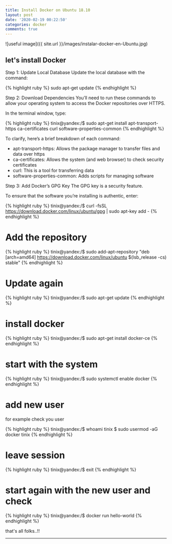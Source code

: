 ```yaml
---
title: Install Docker on Ubuntu 18.10
layout: post
date: '2020-02-19 00:22:50'
categories: docker
comments: true
---
```


![useful image]({{ site.url }}/images/instalar-docker-en-Ubuntu.jpg)
## let's install Docker
 Step 1: Update Local Database
Update the local database with the command:

{% highlight ruby %}
sudo apt-get update
{% endhighlight %}

Step 2: Download Dependencies
You’ll need to run these commands to allow your operating system to access the Docker repositories over HTTPS.

In the terminal window, type:

{% highlight ruby %}
tinix@yandex:/$ sudo apt-get install apt-transport-https ca-certificates curl software-properties-common
{% endhighlight %}

To clarify, here’s a brief breakdown of each command:

* apt-transport-https: Allows the package manager to transfer files and data over https
* ca-certificates: Allows the system (and web browser) to check security certificates
* curl: This is a tool for transferring data
* software-properties-common: Adds scripts for managing software

Step 3: Add Docker’s GPG Key
The GPG key is a security feature.

 To ensure that the software you’re installing is authentic, enter:

{% highlight ruby %}
tinix@yandex:/$ curl -fsSL https://download.docker.com/linux/ubuntu/gpg | sudo apt-key add -
{% endhighlight %}

# Add the repository

{% highlight ruby %}
tinix@yandex:/$ sudo add-apt-repository "deb [arch=amd64] https://download.docker.com/linux/ubuntu $(lsb_release -cs) stable"
{% endhighlight %}


# Update again
{% highlight ruby %}
tinix@yandex:/$ sudo apt-get update
{% endhighlight %}

# install docker

{% highlight ruby %}
 tinix@yandex:/$ sudo apt-get install docker-ce
{% endhighlight %}

# start with the system

{% highlight ruby %}
tinix@yandex:/$ sudo systemctl enable docker
{% endhighlight %}


# add new user
for example check you user


{% highlight ruby %}
tinix@yandex:/$ whoami
tinix
$ sudo usermod -aG docker tinix
{% endhighlight %}

# leave session

{% highlight ruby %}
tinix@yandex:/$ exit
{% endhighlight %}

# start again with the new user and check

{% highlight ruby %}
tinix@yandex:/$ docker run hello-world
{% endhighlight %}



that's all folks..!!

----